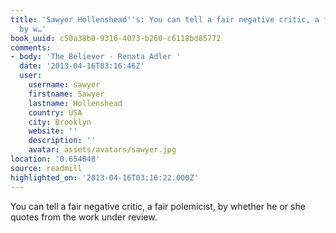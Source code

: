 ```yaml
---
title: 'Sawyer Hollenshead''s: You can tell a fair negative critic, a fair polemicist,
  by w…'
book_uuid: c50a38b0-9316-4073-b260-c6118bd85772
comments:
- body: 'The Believer - Renata Adler '
  date: '2013-04-16T03:16:46Z'
  user:
    username: sawyer
    firstname: Sawyer
    lastname: Hollenshead
    country: USA
    city: Brooklyn
    website: ''
    description: ''
    avatar: assets/avatars/sawyer.jpg
location: '0.654048'
source: readmill
highlighted_on: '2013-04-16T03:16:22.000Z'
---
```


You can tell a fair negative critic, a fair polemicist, by whether he or she quotes from the work under review.